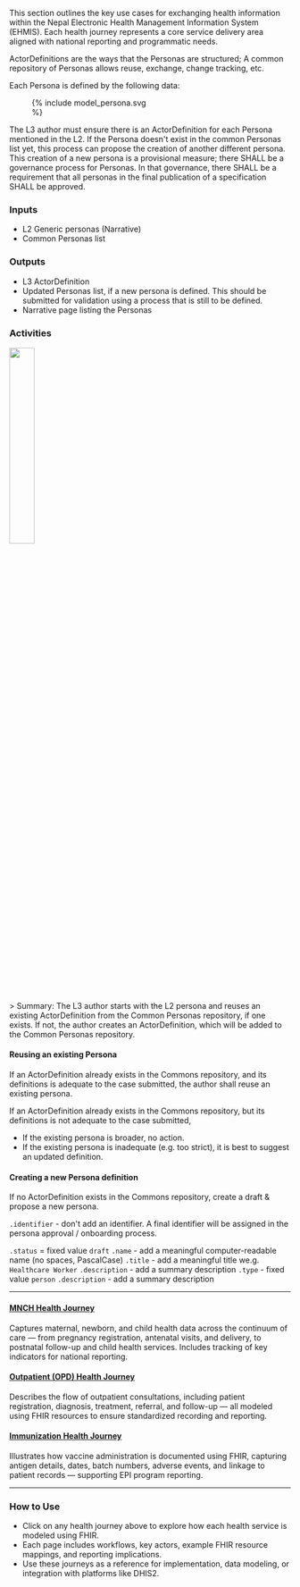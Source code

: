 This section outlines the key use cases for exchanging health information within the Nepal Electronic Health Management Information System (EHMIS). Each health journey represents a core service delivery area aligned with national reporting and programmatic needs.

ActorDefinitions are the ways that the Personas are structured; A common repository of Personas allows reuse, exchange, change tracking, etc.  

Each Persona is defined by the following data:
<figure style = "width:15em">
  {% include model_persona.svg %}
</figure>

The L3 author must ensure there is an ActorDefinition for each Persona mentioned in the L2. If the Persona doesn't exist in the common Personas list yet,
this process can propose the creation of another different persona. This
creation of a new persona is a provisional measure; there SHALL be a
governance process for Personas. In that governance, there SHALL be a requirement that all personas in the final publication of a specification SHALL be approved.

### **Inputs** 

* L2 Generic personas (Narrative)
* Common Personas list

### **Outputs**

* L3 ActorDefinition
* Updated Personas list, if a new persona is defined. This should be submitted for validation using a process that is still to be defined.
* Narrative page listing the Personas

### **Activities**

<img src="./l3_process_persona.png" style="width:30%"/>
<br clear="all"/>
> Summary: The L3 author starts with the L2 persona and reuses an existing ActorDefinition from the Common Personas repository, if one exists. If not, the author creates an ActorDefinition, which will be added to the Common Personas repository.

#### Reusing an existing Persona
If an ActorDefinition already exists in the Commons repository, and its
definitions is adequate to the case submitted, the author shall reuse an existing persona.

If an ActorDefinition already exists in the Commons repository, but its
definitions is not adequate to the case submitted,

-   If the existing persona is broader, no action.
-   If the existing persona is inadequate (e.g. too strict), it is best to suggest an updated definition.

#### Creating a new Persona definition
If no ActorDefinition exists in the Commons repository, create a draft & propose a new persona.

`.identifier` - don't add an identifier. A final identifier will be assigned in the persona approval / onboarding process. 

`.status` = fixed value `draft`
`.name` - add a meaningful computer-readable name (no spaces, PascalCase)
`.title` - add a meaningful title we.g. `Healthcare Worker`
`.description` - add a summary description
`.type` - fixed value `person`
`.description` - add a summary description  

---

#### [MNCH Health Journey](health-journey-mnch.html)
Captures maternal, newborn, and child health data across the continuum of care — from pregnancy registration, antenatal visits, and delivery, to postnatal follow-up and child health services. Includes tracking of key indicators for national reporting.

#### [Outpatient (OPD) Health Journey](health-journey-opd.html)
Describes the flow of outpatient consultations, including patient registration, diagnosis, treatment, referral, and follow-up — all modeled using FHIR resources to ensure standardized recording and reporting.

#### [Immunization Health Journey](health-journey-immunization.html)
Illustrates how vaccine administration is documented using FHIR, capturing antigen details, dates, batch numbers, adverse events, and linkage to patient records — supporting EPI program reporting.

---

### How to Use

- Click on any health journey above to explore how each health service is modeled using FHIR.
- Each page includes workflows, key actors, example FHIR resource mappings, and reporting implications.
- Use these journeys as a reference for implementation, data modeling, or integration with platforms like DHIS2.

